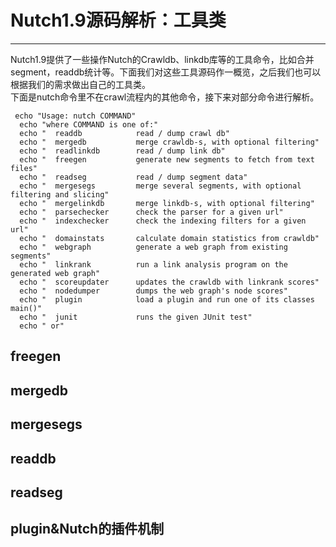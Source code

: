 # Nutch1.9源码解析：工具类
---
Nutch1.9提供了一些操作Nutch的Crawldb、linkdb库等的工具命令，比如合并segment，readdb统计等。下面我们对这些工具源码作一概览，之后我们也可以根据我们的需求做出自己的工具类。  
下面是nutch命令里不在crawl流程内的其他命令，接下来对部分命令进行解析。

```
 echo "Usage: nutch COMMAND"
  echo "where COMMAND is one of:"
  echo "  readdb            read / dump crawl db"
  echo "  mergedb           merge crawldb-s, with optional filtering"
  echo "  readlinkdb        read / dump link db"
  echo "  freegen           generate new segments to fetch from text files"
  echo "  readseg           read / dump segment data"
  echo "  mergesegs         merge several segments, with optional filtering and slicing"
  echo "  mergelinkdb       merge linkdb-s, with optional filtering"
  echo "  parsechecker      check the parser for a given url"
  echo "  indexchecker      check the indexing filters for a given url"
  echo "  domainstats       calculate domain statistics from crawldb"
  echo "  webgraph          generate a web graph from existing segments"
  echo "  linkrank          run a link analysis program on the generated web graph"
  echo "  scoreupdater      updates the crawldb with linkrank scores"
  echo "  nodedumper        dumps the web graph's node scores"
  echo "  plugin            load a plugin and run one of its classes main()"
  echo "  junit             runs the given JUnit test"
  echo " or"
```

## freegen

## mergedb

## mergesegs

## readdb

## readseg

## plugin&Nutch的插件机制